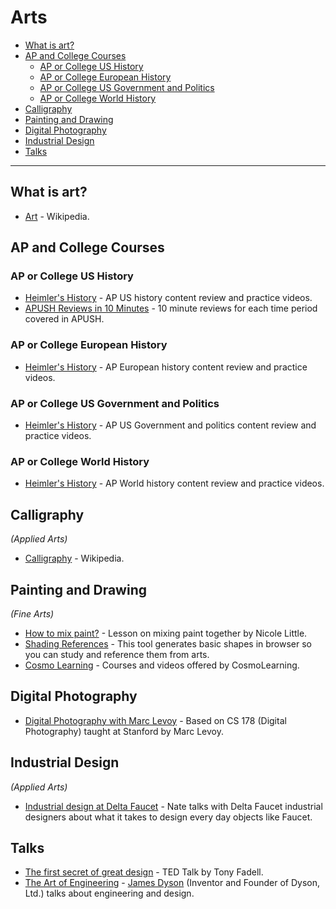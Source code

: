 # Arts

- [What is art?](#what-is-art)
- [AP and College Courses](#ap-and-college-courses)
  - [AP or College US History](#ap-or-college-us-history)
  - [AP or College European History](#ap-or-college-european-history)
  - [AP or College US Government and Politics](#ap-or-college-us-government-and-politics)
  - [AP or College World History](#ap-or-college-world-history)
- [Calligraphy](#calligraphy)
- [Painting and Drawing](#painting-and-drawing)
- [Digital Photography](#digital-photography)
- [Industrial Design](#industrial-design)
- [Talks](#talks)

---

## What is art?
- [Art](https://en.wikipedia.org/wiki/Art) - Wikipedia.

## AP and College Courses

### AP or College US History
- [Heimler's History](https://www.youtube.com/@heimlershistory) - AP US history content review and practice videos.
- [APUSH Reviews in 10 Minutes](https://www.youtube.com/playlist?app=desktop&list=PLlair5BOIPJaUm7qr07c7J-A_zyt2dH3I) - 10 minute reviews for each time period covered in APUSH.

### AP or College European History
- [Heimler's History](https://www.youtube.com/@heimlershistory) - AP European history content review and practice videos.

### AP or College US Government and Politics
- [Heimler's History](https://www.youtube.com/@heimlershistory) - AP US Government and politics content review and practice videos.

### AP or College World History
- [Heimler's History](https://www.youtube.com/@heimlershistory) - AP World history content review and practice videos.

## Calligraphy
*(Applied Arts)*
- [Calligraphy](https://en.wikipedia.org/wiki/Calligraphy) - Wikipedia.

## Painting and Drawing
*(Fine Arts)*
- [How to mix paint?](https://littleneocreative.com/mixingpaint/) - Lesson on mixing paint together by Nicole Little.
- [Shading References](https://shadingreference.com) - This tool generates basic shapes in browser so you can study and reference them from arts.
- [Cosmo Learning](https://cosmolearning.org/topics/drawing/) - Courses and videos offered by CosmoLearning.

## Digital Photography
- [Digital Photography with Marc Levoy](https://cosmolearning.org/courses/digital-photography-with-marc-levoy/) - Based on CS 178 (Digital Photography) taught at Stanford by Marc Levoy.
## Industrial Design
*(Applied Arts)*
- [Industrial design at Delta Faucet](https://youtu.be/c1ksrjRA678) - Nate talks with Delta Faucet industrial designers about what it takes to design every day objects like Faucet.

## Talks
- [The first secret of great design](https://youtu.be/9uOMectkCCs) - TED Talk by Tony Fadell.
- [The Art of Engineering](https://archive.org/details/podcast_businessleadership-video_the-art-engineering_1000084846101) - [James Dyson](https://en.wikipedia.org/wiki/James_Dyson) (Inventor and Founder of Dyson, Ltd.) talks about engineering and design.
